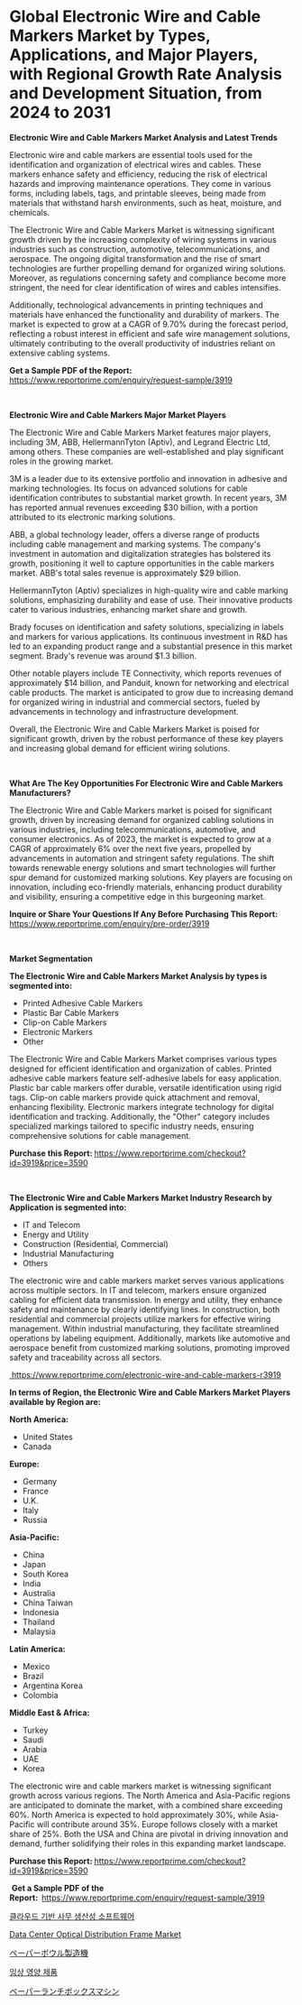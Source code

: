<p><h1>Global Electronic Wire and Cable Markers Market by Types, Applications, and Major Players, with Regional Growth Rate Analysis and Development Situation, from 2024 to 2031</h1></p><p><strong>Electronic Wire and Cable Markers Market Analysis and Latest Trends</strong></p>
<p><p>Electronic wire and cable markers are essential tools used for the identification and organization of electrical wires and cables. These markers enhance safety and efficiency, reducing the risk of electrical hazards and improving maintenance operations. They come in various forms, including labels, tags, and printable sleeves, being made from materials that withstand harsh environments, such as heat, moisture, and chemicals.</p><p>The Electronic Wire and Cable Markers Market is witnessing significant growth driven by the increasing complexity of wiring systems in various industries such as construction, automotive, telecommunications, and aerospace. The ongoing digital transformation and the rise of smart technologies are further propelling demand for organized wiring solutions. Moreover, as regulations concerning safety and compliance become more stringent, the need for clear identification of wires and cables intensifies.</p><p>Additionally, technological advancements in printing techniques and materials have enhanced the functionality and durability of markers. The market is expected to grow at a CAGR of 9.70% during the forecast period, reflecting a robust interest in efficient and safe wire management solutions, ultimately contributing to the overall productivity of industries reliant on extensive cabling systems.</p></p>
<p><strong>Get a Sample PDF of the Report:&nbsp;</strong> <a href="https://www.reportprime.com/enquiry/request-sample/3919">https://www.reportprime.com/enquiry/request-sample/3919</a></p>
<p>&nbsp;</p>
<p><strong>Electronic Wire and Cable Markers Major Market Players</strong></p>
<p><p>The Electronic Wire and Cable Markers Market features major players, including 3M, ABB, HellermannTyton (Aptiv), and Legrand Electric Ltd, among others. These companies are well-established and play significant roles in the growing market.</p><p>3M is a leader due to its extensive portfolio and innovation in adhesive and marking technologies. Its focus on advanced solutions for cable identification contributes to substantial market growth. In recent years, 3M has reported annual revenues exceeding $30 billion, with a portion attributed to its electronic marking solutions.</p><p>ABB, a global technology leader, offers a diverse range of products including cable management and marking systems. The company's investment in automation and digitalization strategies has bolstered its growth, positioning it well to capture opportunities in the cable markers market. ABB's total sales revenue is approximately $29 billion.</p><p>HellermannTyton (Aptiv) specializes in high-quality wire and cable marking solutions, emphasizing durability and ease of use. Their innovative products cater to various industries, enhancing market share and growth.</p><p>Brady focuses on identification and safety solutions, specializing in labels and markers for various applications. Its continuous investment in R&D has led to an expanding product range and a substantial presence in this market segment. Brady's revenue was around $1.3 billion.</p><p>Other notable players include TE Connectivity, which reports revenues of approximately $14 billion, and Panduit, known for networking and electrical cable products. The market is anticipated to grow due to increasing demand for organized wiring in industrial and commercial sectors, fueled by advancements in technology and infrastructure development.</p><p>Overall, the Electronic Wire and Cable Markers Market is poised for significant growth, driven by the robust performance of these key players and increasing global demand for efficient wiring solutions.</p></p>
<p>&nbsp;</p>
<p><strong>What Are The Key Opportunities For Electronic Wire and Cable Markers Manufacturers?</strong></p>
<p><p>The Electronic Wire and Cable Markers market is poised for significant growth, driven by increasing demand for organized cabling solutions in various industries, including telecommunications, automotive, and consumer electronics. As of 2023, the market is expected to grow at a CAGR of approximately 6% over the next five years, propelled by advancements in automation and stringent safety regulations. The shift towards renewable energy solutions and smart technologies will further spur demand for customized marking solutions. Key players are focusing on innovation, including eco-friendly materials, enhancing product durability and visibility, ensuring a competitive edge in this burgeoning market.</p></p>
<p><strong>Inquire or Share Your Questions If Any Before Purchasing This Report:</strong> <a href="https://www.reportprime.com/enquiry/pre-order/3919">https://www.reportprime.com/enquiry/pre-order/3919</a></p>
<p>&nbsp;</p>
<p><strong>Market Segmentation</strong></p>
<p><strong>The Electronic Wire and Cable Markers Market Analysis by types is segmented into:</strong></p>
<p><ul><li>Printed Adhesive Cable Markers</li><li>Plastic Bar Cable Markers</li><li>Clip-on Cable Markers</li><li>Electronic Markers</li><li>Other</li></ul></p>
<p><p>The Electronic Wire and Cable Markers Market comprises various types designed for efficient identification and organization of cables. Printed adhesive cable markers feature self-adhesive labels for easy application. Plastic bar cable markers offer durable, versatile identification using rigid tags. Clip-on cable markers provide quick attachment and removal, enhancing flexibility. Electronic markers integrate technology for digital identification and tracking. Additionally, the "Other" category includes specialized markings tailored to specific industry needs, ensuring comprehensive solutions for cable management.</p></p>
<p><strong>Purchase this Report:&nbsp;</strong><a href="https://www.reportprime.com/checkout?id=3919&price=3590">https://www.reportprime.com/checkout?id=3919&price=3590</a></p>
<p>&nbsp;</p>
<p><strong>The Electronic Wire and Cable Markers Market Industry Research by Application is segmented into:</strong></p>
<p><ul><li>IT and Telecom</li><li>Energy and Utility</li><li>Construction (Residential, Commercial)</li><li>Industrial Manufacturing</li><li>Others</li></ul></p>
<p><p>The electronic wire and cable markers market serves various applications across multiple sectors. In IT and telecom, markers ensure organized cabling for efficient data transmission. In energy and utility, they enhance safety and maintenance by clearly identifying lines. In construction, both residential and commercial projects utilize markers for effective wiring management. Within industrial manufacturing, they facilitate streamlined operations by labeling equipment. Additionally, markets like automotive and aerospace benefit from customized marking solutions, promoting improved safety and traceability across all sectors.</p></p>
<p><a href="https://www.reportprime.com/electronic-wire-and-cable-markers-r3919">&nbsp;https://www.reportprime.com/electronic-wire-and-cable-markers-r3919</a></p>
<p><strong>In terms of Region, the Electronic Wire and Cable Markers Market Players available by Region are:</strong></p>
<p>
    <p> <strong> North America: </strong>
        <ul>
            <li>United States</li>
            <li>Canada</li>
        </ul>
        </p> 
    <p> <strong> Europe: </strong>
        <ul>
            <li>Germany</li>
            <li>France</li>
            <li>U.K.</li>
            <li>Italy</li>
            <li>Russia</li>
        </ul>
        </p> 
    <p> <strong> Asia-Pacific: </strong>
        <ul>
            <li>China</li>
            <li>Japan</li>
            <li>South Korea</li>
            <li>India</li>
            <li>Australia</li>
            <li>China Taiwan</li>
            <li>Indonesia</li>
            <li>Thailand</li>
            <li>Malaysia</li>
        </ul>
        </p> 
    <p> <strong> Latin America: </strong>
        <ul>
            <li>Mexico</li>
            <li>Brazil</li>
            <li>Argentina Korea</li>
            <li>Colombia</li>
        </ul>
        </p> 
    <p> <strong> Middle East & Africa: </strong>
        <ul>
            <li>Turkey</li>
            <li>Saudi</li>
            <li>Arabia</li>
            <li>UAE</li>
            <li>Korea</li>
        </ul>
    </p>
    </p>
<p><p>The electronic wire and cable markers market is witnessing significant growth across various regions. The North America and Asia-Pacific regions are anticipated to dominate the market, with a combined share exceeding 60%. North America is expected to hold approximately 30%, while Asia-Pacific will contribute around 35%. Europe follows closely with a market share of 25%. Both the USA and China are pivotal in driving innovation and demand, further solidifying their roles in this expanding market landscape.</p></p>
<p><strong>Purchase this Report: </strong><a href="https://www.reportprime.com/checkout?id=3919&price=3590">https://www.reportprime.com/checkout?id=3919&price=3590</a></p>
<p>&nbsp;<strong>Get a Sample PDF of the Report:&nbsp;&nbsp;</strong><a href="https://www.reportprime.com/enquiry/request-sample/3919">https://www.reportprime.com/enquiry/request-sample/3919</a></p>
<p><strong></strong></p>
<p><p><a href="https://loganorozco7.medium.com/%ED%81%B4%EB%9D%BC%EC%9A%B0%EB%93%9C-%EA%B8%B0%EB%B0%98-%EC%98%A4%ED%94%BC%EC%8A%A4-%EC%83%9D%EC%82%B0%EC%84%B1-%EC%86%8C%ED%94%84%ED%8A%B8%EC%9B%A8%EC%96%B4-%EC%8B%9C%EC%9E%A5-%EA%B7%9C%EB%AA%A8-%EC%A0%90%EC%9C%A0%EC%9C%A8-%EA%B2%BD%EC%9F%81-%ED%99%98%EA%B2%BD-%EB%B0%8F-%ED%8A%B8%EB%A0%8C%EB%93%9C-%EB%B6%84%EC%84%9D-%EB%B3%B4%EA%B3%A0%EC%84%9C-%EC%9C%A0%ED%98%95%EB%B3%84-%EC%9D%91%EC%9A%A9-%ED%94%84%EB%A1%9C%EA%B7%B8%EB%9E%A8%EB%B3%84-%EC%9C%A0%ED%86%B5-%EC%B1%84%EB%84%90%EB%B3%84-%EA%B8%80%EB%A1%9C%EB%B2%8C-%EA%B8%B0%ED%9A%8C-%EB%B6%84%EC%84%9D-%EB%B0%8F-%EC%82%B0%EC%97%85-%EC%98%88%EC%B8%A1-2024-d75eb7e1bada">클라우드 기반 사무 생산성 소프트웨어</a></p><p><a href="https://issuu.com/reportprime-2/docs/data-center-optical-distribution-fr_d3865c560fdaf7">Data Center Optical Distribution Frame Market</a></p><p><a href="https://medium.com/@mariek11927/%E7%B4%99%E8%A3%BD%E3%83%9C%E3%82%A6%E3%83%AB%E8%A3%BD%E9%80%A0%E6%A9%9F%E3%81%AE%E5%B8%82%E5%A0%B4-%E3%82%B0%E3%83%AD%E3%83%BC%E3%83%90%E3%83%AB%E5%B8%82%E5%A0%B4%E5%8B%95%E5%90%91%E3%81%A8%E8%B2%A9%E5%A3%B2%E3%83%88%E3%83%AC%E3%83%B3%E3%83%892024%E5%B9%B4%E3%81%8B%E3%82%892031%E5%B9%B4%E3%81%BE%E3%81%A7-d487553ae042">ペーパーボウル製造機</a></p><p><a href="https://loganorozco7.medium.com/%ED%81%B4%EB%A6%AC%EB%8B%88%EC%BB%AC-%EC%98%81%EC%96%91-%EC%A0%9C%ED%92%88-%EC%8B%9C%EC%9E%A5-%EA%B8%80%EB%A1%9C%EB%B2%8C-%EC%8B%9C%EC%9E%A5-%ED%86%B5%EC%B0%B0%EB%A0%A5-%EB%B0%8F-%EC%A7%80%EC%97%AD-%EB%B6%84%EC%84%9D-2024-2031-a394e0c12329">임상 영양 제품</a></p><p><a href="https://medium.com/@leigh4852023/%E7%B4%99%E3%83%A9%E3%83%B3%E3%83%81%E3%83%9C%E3%83%83%E3%82%AF%E3%82%B9%E6%A9%9F%E3%81%AE%E5%B8%82%E5%A0%B4-2024%E5%B9%B4%E3%81%8B%E3%82%892031%E5%B9%B4%E3%81%BE%E3%81%A7%E3%81%AE%E6%96%B0%E3%81%9F%E3%81%AA%E3%83%88%E3%83%AC%E3%83%B3%E3%83%89%E3%81%A8%E5%B0%86%E6%9D%A5%E3%81%AE%E5%B1%95%E6%9C%9B-45a624ce064b">ペーパーランチボックスマシン</a></p></p>